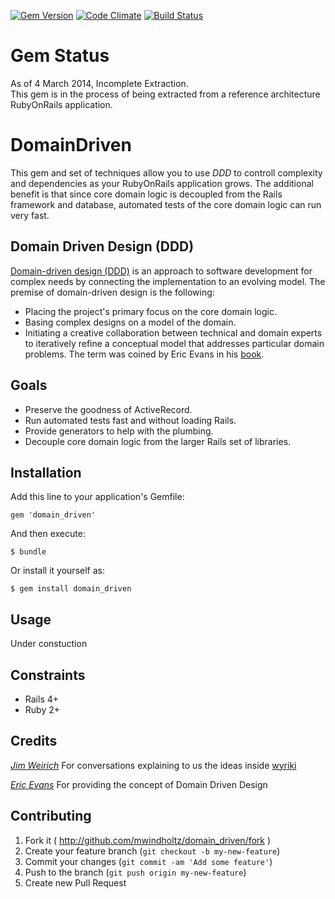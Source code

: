 [![Gem Version](https://badge.fury.io/rb/domain_driven.png)](http://badge.fury.io/rb/domain_driven)   [![Code Climate](https://codeclimate.com/github/mwindholtz/domain_driven.png)](https://codeclimate.com/github/mwindholtz/domain_driven)  [![Build Status](https://travis-ci.org/mwindholtz/domain_driven.png?branch=master)](https://travis-ci.org/mwindholtz/domain_driven)

# Gem Status 
As of 4 March 2014, Incomplete Extraction.  
This gem is in the process of being extracted from a reference architecture RubyOnRails application.

# DomainDriven

This gem and set of techniques allow you to use *DDD* to controll complexity and dependencies as your RubyOnRails application grows.  The additional benefit is that since core domain logic is decoupled from the Rails framework and database, automated tests of the core domain logic can run very fast. 

## Domain Driven Design (DDD)

[Domain-driven design (DDD)](http://en.wikipedia.org/wiki/Domain-driven_design) is an approach to software development for complex needs by connecting the implementation to an evolving model. The premise of domain-driven design is the following:
* Placing the project's primary focus on the core domain logic.
* Basing complex designs on a model of the domain.
* Initiating a creative collaboration between technical and domain experts to iteratively refine a conceptual model that addresses particular domain problems.
The term was coined by Eric Evans in his [book](https://itunes.apple.com/us/book/domain-driven-design-tackling/id502848358?mt=11).


## Goals

* Preserve the goodness of ActiveRecord.
* Run automated tests fast and without loading Rails.
* Provide generators to help with the plumbing.
* Decouple core domain logic from the larger Rails set of libraries.


## Installation

Add this line to your application's Gemfile:

    gem 'domain_driven'

And then execute:

    $ bundle

Or install it yourself as:

    $ gem install domain_driven

## Usage

Under constuction 

## Constraints

* Rails 4+
* Ruby 2+

## Credits

*[Jim Weirich](https://github.com/jimweirich)*
For conversations explaining to us the ideas inside [wyriki](https://github.com/jimweirich/wyriki) 

*[Eric Evans](https://twitter.com/ericevans0)*
For providing the concept of Domain Driven Design


## Contributing

1. Fork it ( http://github.com/mwindholtz/domain_driven/fork )
2. Create your feature branch (`git checkout -b my-new-feature`)
3. Commit your changes (`git commit -am 'Add some feature'`)
4. Push to the branch (`git push origin my-new-feature`)
5. Create new Pull Request



